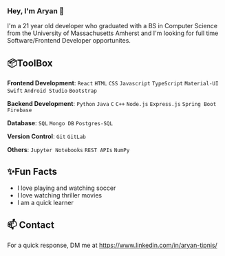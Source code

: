 ### Hey, I'm Aryan 👋

I'm a 21 year old developer who graduated with a BS in Computer Science from the University of Massachusetts Amherst and I'm looking for full time Software/Frontend Developer opportunites. 

## 📦ToolBox

**Frontend Development**:  `React` `HTML` `CSS` `Javascript` `TypeScript` `Material-UI` `Swift` `Android Studio` `Bootstrap`

**Backend Development**: `Python` `Java` `C` `C++` `Node.js` `Express.js` `Spring Boot` `Firebase`

**Database**: `SQL` `Mongo DB` `Postgres-SQL` 

**Version Control**: `Git` `GitLab`

**Others**: `Jupyter Notebooks` `REST APIs` `NumPy`

## ✨Fun Facts

* I love playing and watching soccer 
* I love watching thriller movies
* I am a quick learner

## 📫 Contact

For a quick response, DM me at https://www.linkedin.com/in/aryan-tipnis/

<!--
**aryantipnis/aryantipnis** is a ✨ _special_ ✨ repository because its `README.md` (this file) appears on your GitHub profile.

Here are some ideas to get you started:

- 🔭 I’m currently working on ...
- 🌱 I’m currently learning ...
- 👯 I’m looking to collaborate on ...
- 🤔 I’m looking for help with ...
- 💬 Ask me about ...
- 📫 How to reach me: ...
- 😄 Pronouns: ...
- ⚡ Fun fact: ...
-->
